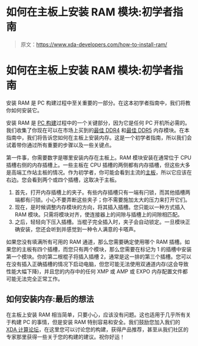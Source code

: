 # 如何在主板上安装 RAM 模块:初学者指南

> 原文：<https://www.xda-developers.com/how-to-install-ram/>

# 如何在主板上安装 RAM 模块:初学者指南

安装 RAM 是 PC 构建过程中至关重要的一部分。在这本初学者指南中，我们将教你如何安装它。

安装 RAM 是 [PC 构建](https://www.xda-developers.com/how-to-build-a-computer-beginners/)过程中的一个关键部分，因为它是任何 PC 开机所必需的。我们收集了你现在可以在市场上买到的[最佳 DDR4](https://www.xda-developers.com/best-ddr4-ram/) 和[最佳 DDR5](https://www.xda-developers.com/best-ddr5-ram/) 内存模块。在本指南中，我们将告诉您如何在主板上安装内存。这是一个初学者指南，所以我们会试着带你通过所有重要的步骤以及一些关键点。

第一件事，你需要数字是哪里安装内存在主板上。RAM 模块安装在通常位于 CPU 插槽右侧的内存插槽上。一些主板在 CPU 插槽的两侧都有内存插槽，但这些大多是高端工作站主板的情况。作为初学者，你可能会看到主流的[主板](https://www.xda-developers.com/best-motherboard/)，所以它应该在右边。您会看到两个或四个插槽，这取决于主板。

1.  首先，打开内存插槽上的夹子。有些内存插槽只有一端有闩锁，而其他插槽两端都有闩锁。小心不要弄断这些夹子；你不需要施加太大的压力来打开它们。
2.  现在，是时候调整内存模块的方向，将其插入插槽。您只能以一种方式插入 RAM 模块。只需将模块对齐，使连接器上的间隙与插槽上的间隙相匹配。
3.  之后，轻轻向下压入插槽。当棍子完全插入时，夹子会自动锁定。一旦模块正确安装，您还会听到并感觉到一种令人满意的卡嗒声。

如果您没有填满所有可用的 RAM 通道，那么您需要确定使用哪个 RAM 插槽。如果您的主板有四个插槽，而您只有两个模块，那么您需要在标记为 1 的插槽中安装第一个模块。你的第二根棍子将插入插槽 2，通常是这一排的第三个插槽。您可以在没有插入正确插槽的情况下启动电脑，但您可能无法使用双通道内存(这会导致性能大幅下降)，并且您的内存中的任何 XMP 或 AMP 或 EXPO 内存配置文件都可能无法完全正常工作。

## 如何安装内存:最后的想法

在主板上安装 RAM 相当简单，只要小心，应该没有问题。这也适用于几乎所有关于构建 PC 的事情，但是安装 RAM 特别容易和安全。我们鼓励您加入我们的 [XDA 计算论坛](https://forum.xda-developers.com/c/xda-computing.12289/)，在这里您可以讨论您的构建，获得产品推荐，甚至从我们社区的专家那里获得一些关于您的构建的建议。祝你好运！